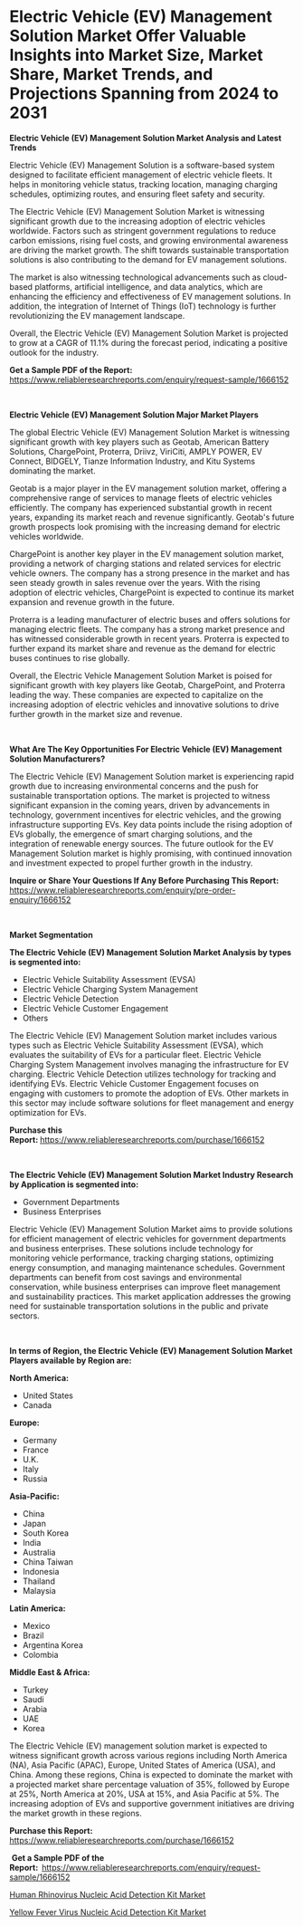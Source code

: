<p><h1>Electric Vehicle (EV) Management Solution Market Offer Valuable Insights into Market Size, Market Share, Market Trends, and Projections Spanning from 2024 to 2031</h1></p><p><strong>Electric Vehicle (EV) Management Solution Market Analysis and Latest Trends</strong></p>
<p><p>Electric Vehicle (EV) Management Solution is a software-based system designed to facilitate efficient management of electric vehicle fleets. It helps in monitoring vehicle status, tracking location, managing charging schedules, optimizing routes, and ensuring fleet safety and security.</p><p>The Electric Vehicle (EV) Management Solution Market is witnessing significant growth due to the increasing adoption of electric vehicles worldwide. Factors such as stringent government regulations to reduce carbon emissions, rising fuel costs, and growing environmental awareness are driving the market growth. The shift towards sustainable transportation solutions is also contributing to the demand for EV management solutions.</p><p>The market is also witnessing technological advancements such as cloud-based platforms, artificial intelligence, and data analytics, which are enhancing the efficiency and effectiveness of EV management solutions. In addition, the integration of Internet of Things (IoT) technology is further revolutionizing the EV management landscape.</p><p>Overall, the Electric Vehicle (EV) Management Solution Market is projected to grow at a CAGR of 11.1% during the forecast period, indicating a positive outlook for the industry.</p></p>
<p><strong>Get a Sample PDF of the Report:&nbsp;</strong> <a href="https://www.reliableresearchreports.com/enquiry/request-sample/1666152">https://www.reliableresearchreports.com/enquiry/request-sample/1666152</a></p>
<p>&nbsp;</p>
<p><strong>Electric Vehicle (EV) Management Solution Major Market Players</strong></p>
<p><p>The global Electric Vehicle (EV) Management Solution Market is witnessing significant growth with key players such as Geotab, American Battery Solutions, ChargePoint, Proterra, Driivz, ViriCiti, AMPLY POWER, EV Connect, BIDGELY, Tianze Information Industry, and Kitu Systems dominating the market.</p><p>Geotab is a major player in the EV management solution market, offering a comprehensive range of services to manage fleets of electric vehicles efficiently. The company has experienced substantial growth in recent years, expanding its market reach and revenue significantly. Geotab's future growth prospects look promising with the increasing demand for electric vehicles worldwide.</p><p>ChargePoint is another key player in the EV management solution market, providing a network of charging stations and related services for electric vehicle owners. The company has a strong presence in the market and has seen steady growth in sales revenue over the years. With the rising adoption of electric vehicles, ChargePoint is expected to continue its market expansion and revenue growth in the future.</p><p>Proterra is a leading manufacturer of electric buses and offers solutions for managing electric fleets. The company has a strong market presence and has witnessed considerable growth in recent years. Proterra is expected to further expand its market share and revenue as the demand for electric buses continues to rise globally.</p><p>Overall, the Electric Vehicle Management Solution Market is poised for significant growth with key players like Geotab, ChargePoint, and Proterra leading the way. These companies are expected to capitalize on the increasing adoption of electric vehicles and innovative solutions to drive further growth in the market size and revenue.</p></p>
<p>&nbsp;</p>
<p><strong>What Are The Key Opportunities For Electric Vehicle (EV) Management Solution Manufacturers?</strong></p>
<p><p>The Electric Vehicle (EV) Management Solution market is experiencing rapid growth due to increasing environmental concerns and the push for sustainable transportation options. The market is projected to witness significant expansion in the coming years, driven by advancements in technology, government incentives for electric vehicles, and the growing infrastructure supporting EVs. Key data points include the rising adoption of EVs globally, the emergence of smart charging solutions, and the integration of renewable energy sources. The future outlook for the EV Management Solution market is highly promising, with continued innovation and investment expected to propel further growth in the industry.</p></p>
<p><strong>Inquire or Share Your Questions If Any Before Purchasing This Report:</strong> <a href="https://www.reliableresearchreports.com/enquiry/pre-order-enquiry/1666152">https://www.reliableresearchreports.com/enquiry/pre-order-enquiry/1666152</a></p>
<p>&nbsp;</p>
<p><strong>Market Segmentation</strong></p>
<p><strong>The Electric Vehicle (EV) Management Solution Market Analysis by types is segmented into:</strong></p>
<p><ul><li>Electric Vehicle Suitability Assessment (EVSA)</li><li>Electric Vehicle Charging System Management</li><li>Electric Vehicle Detection</li><li>Electric Vehicle Customer Engagement</li><li>Others</li></ul></p>
<p><p>The Electric Vehicle (EV) Management Solution market includes various types such as Electric Vehicle Suitability Assessment (EVSA), which evaluates the suitability of EVs for a particular fleet. Electric Vehicle Charging System Management involves managing the infrastructure for EV charging. Electric Vehicle Detection utilizes technology for tracking and identifying EVs. Electric Vehicle Customer Engagement focuses on engaging with customers to promote the adoption of EVs. Other markets in this sector may include software solutions for fleet management and energy optimization for EVs.</p></p>
<p><strong>Purchase this Report:&nbsp;</strong><a href="https://www.reliableresearchreports.com/purchase/1666152">https://www.reliableresearchreports.com/purchase/1666152</a></p>
<p>&nbsp;</p>
<p><strong>The Electric Vehicle (EV) Management Solution Market Industry Research by Application is segmented into:</strong></p>
<p><ul><li>Government Departments</li><li>Business Enterprises</li></ul></p>
<p><p>Electric Vehicle (EV) Management Solution Market aims to provide solutions for efficient management of electric vehicles for government departments and business enterprises. These solutions include technology for monitoring vehicle performance, tracking charging stations, optimizing energy consumption, and managing maintenance schedules. Government departments can benefit from cost savings and environmental conservation, while business enterprises can improve fleet management and sustainability practices. This market application addresses the growing need for sustainable transportation solutions in the public and private sectors.</p></p>
<p>&nbsp;</p>
<p><strong>In terms of Region, the Electric Vehicle (EV) Management Solution Market Players available by Region are:</strong></p>
<p>
    <p> <strong> North America: </strong>
        <ul>
            <li>United States</li>
            <li>Canada</li>
        </ul>
        </p> 
    <p> <strong> Europe: </strong>
        <ul>
            <li>Germany</li>
            <li>France</li>
            <li>U.K.</li>
            <li>Italy</li>
            <li>Russia</li>
        </ul>
        </p> 
    <p> <strong> Asia-Pacific: </strong>
        <ul>
            <li>China</li>
            <li>Japan</li>
            <li>South Korea</li>
            <li>India</li>
            <li>Australia</li>
            <li>China Taiwan</li>
            <li>Indonesia</li>
            <li>Thailand</li>
            <li>Malaysia</li>
        </ul>
        </p> 
    <p> <strong> Latin America: </strong>
        <ul>
            <li>Mexico</li>
            <li>Brazil</li>
            <li>Argentina Korea</li>
            <li>Colombia</li>
        </ul>
        </p> 
    <p> <strong> Middle East & Africa: </strong>
        <ul>
            <li>Turkey</li>
            <li>Saudi</li>
            <li>Arabia</li>
            <li>UAE</li>
            <li>Korea</li>
        </ul>
    </p>
    </p>
<p><p>The Electric Vehicle (EV) management solution market is expected to witness significant growth across various regions including North America (NA), Asia Pacific (APAC), Europe, United States of America (USA), and China. Among these regions, China is expected to dominate the market with a projected market share percentage valuation of 35%, followed by Europe at 25%, North America at 20%, USA at 15%, and Asia Pacific at 5%. The increasing adoption of EVs and supportive government initiatives are driving the market growth in these regions.</p></p>
<p><strong>Purchase this Report: </strong><a href="https://www.reliableresearchreports.com/purchase/1666152">https://www.reliableresearchreports.com/purchase/1666152</a></p>
<p>&nbsp;<strong>Get a Sample PDF of the Report:&nbsp;&nbsp;</strong><a href="https://www.reliableresearchreports.com/enquiry/request-sample/1666152">https://www.reliableresearchreports.com/enquiry/request-sample/1666152</a></p>
<p><strong></strong></p>
<p><p><a href="https://issuu.com/reportprime-2/docs/human-rhinovirus-nucleic-acid-detection-kit-market">Human Rhinovirus Nucleic Acid Detection Kit Market</a></p><p><a href="https://issuu.com/reportprime-2/docs/yellow-fever-virus-nucleic-acid-detection-kit-mark">Yellow Fever Virus Nucleic Acid Detection Kit Market</a></p></p>